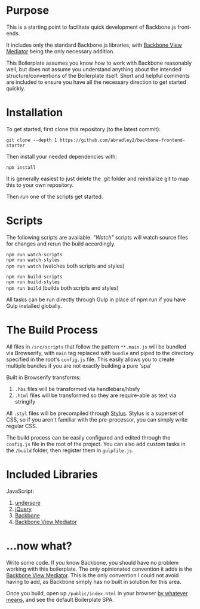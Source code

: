 # Purpose

This is a starting point to facilitate quick development of Backbone.js front-ends.

It includes only the standard Backbone.js libraries, with [Backbone View Mediator](https://www.npmjs.com/package/backbone-view-mediator) being the only necessary
addition.

This Boilerplate assumes you know how to work with Backbone reasonably well, but does not
assume you understand anything about the intended structure/conventions of the Boilerplate itself. Short and helpful comments are included to ensure you have all the necessary direction
to get started quickly.

# Installation

To get started, first clone this repository (to the latest commit):
```
git clone --depth 1 https://github.com/abradley2/backbone-frontend-starter
```

Then install your needed dependencies with:
```
npm install
```

It is generally easiest to just delete the .git folder and reinitialize git to
map this to your own repository.  

Then run one of the scripts get started.

# Scripts

The following scripts are available. _"Watch"_ scripts will watch source files for
changes and rerun the build accordingly.  

`npm run watch-scripts`  
`npm run watch-styles`  
`npm run watch` (watches both scripts and styles)

`npm run build-scripts`  
`npm run build-styles`   
`npm run build` (builds both scripts and styles)

All tasks can be run directly through Gulp in place of npm run if you have Gulp installed globally.

# The Build Process

All files in `/src/scripts` that follow the pattern `**.main.js` will be
bundled via Browserify, with `main` tag replaced with `bundle` and piped to the
directory specified in the root's `config.js` file. This easily
allows you to create multiple bundles if you are not exactly building a pure 'spa'

Built in Browserify transforms:  

1. `.hbs` files will be transformed via handlebars/hbsfy
2. `.html` files will be transformed so they are require-able as text via stringify

All `.styl` files  will be precompiled through [Stylus](https://www.npmjs.com/package/stylus).
Stylus is a superset of CSS, so if you aren't familiar with the pre-processor, you
can simply write regular CSS.

The build process can be easily configured and edited through the `config.js` file
in the root of the project. You can also add custom tasks in the `/build` folder,
then register them in `gulpfile.js`.

# Included Libraries

JavaScript:

1. [undersore](https://www.npmjs.com/package/underscore)
2. [jQuery](https://www.npmjs.com/package/jquery)
3. [Backbone](https://www.npmjs.com/package/backbone)
4. [Backbone View Mediator](https://www.npmjs.com/package/backbone-view-mediator)


# ...now what?

Write some code. If you know Backbone, you should have no problem working with this
boilerplate. The _only_ opinionated convention it adds is the [Backbone View Mediator](https://www.npmjs.com/package/backbone-view-mediator). This is the only convention
I could not avoid having to add, as Backbone simply has no built in solution for this area.

Once you build, open up `/public/index.html` in your browser
[by whatever means](https://www.npmjs.com/package/http-server),
and see the default Boilerplate SPA.
